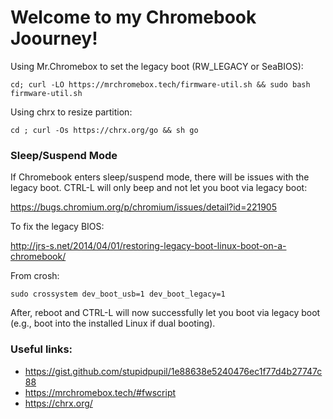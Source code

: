 # Welcome to my Chromebook Joourney!

Using Mr.Chromebox to set the legacy boot (RW_LEGACY or SeaBIOS):

`cd; curl -LO https://mrchromebox.tech/firmware-util.sh && sudo bash firmware-util.sh`

Using chrx to resize partition:

`cd ; curl -Os https://chrx.org/go && sh go`

### Sleep/Suspend Mode
If Chromebook enters sleep/suspend mode, there will be issues with the legacy boot.  CTRL-L will only beep and not let you boot via legacy boot:

https://bugs.chromium.org/p/chromium/issues/detail?id=221905

To fix the legacy BIOS:

http://jrs-s.net/2014/04/01/restoring-legacy-boot-linux-boot-on-a-chromebook/

From crosh:

`sudo crossystem dev_boot_usb=1 dev_boot_legacy=1`

After, reboot and CTRL-L will now successfully let you boot via legacy boot (e.g., boot into the installed Linux if dual booting).

### Useful links:
* https://gist.github.com/stupidpupil/1e88638e5240476ec1f77d4b27747c88
* https://mrchromebox.tech/#fwscript
* https://chrx.org/
